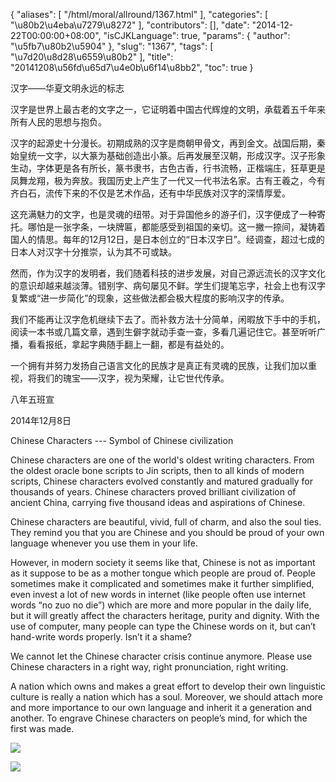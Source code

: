 {
    "aliases": [
        "/html/moral/allround/1367.html"
    ],
    "categories": [
        "\u80b2\u4eba\u7279\u8272"
    ],
    "contributors": [],
    "date": "2014-12-22T00:00:00+08:00",
    "isCJKLanguage": true,
    "params": {
        "author": "\u5fb7\u80b2\u5904"
    },
    "slug": "1367",
    "tags": [
        "\u7d20\u8d28\u6559\u80b2"
    ],
    "title": "20141208\u56fd\u65d7\u4e0b\u6f14\u8bb2",
    "toc": true
}

汉字——华夏文明永远的标志




汉字是世界上最古老的文字之一，它证明着中国古代辉煌的文明，承载着五千年来所有人民的思想与抱负。




汉字的起源史十分漫长。初期成熟的汉字是商朝甲骨文，再到金文。战国后期，秦始皇统一文字，以大篆为基础创造出小篆。后再发展至汉朝，形成汉字。汉子形象生动，字体更是各有所长，篆书隶书，古色古香，行书流畅，正楷端庄，狂草更是凤舞龙翔，极为奔放。我国历史上产生了一代又一代书法名家。古有王羲之，今有齐白石，流传下来的不仅是艺术作品，还有中华民族对汉字的深情厚爱。




这充满魅力的文字，也是灵魂的纽带。对于异国他乡的游子们，汉字便成了一种寄托。哪怕是一张字条，一块牌匾，都能感受到祖国的亲切。这一撇一捺间，凝铸着国人的情思。每年的12月12日，是日本创立的“日本汉字日”。经调查，超过七成的日本人对汉字十分推崇，认为其不可或缺。




然而，作为汉字的发明者，我们随着科技的进步发展，对自己源远流长的汉字文化的意识却越来越淡薄。错别字、病句屡见不鲜。学生们提笔忘字，社会上也有汉字复繁或“进一步简化”的现象，这些做法都会极大程度的影响汉字的传承。




我们不能再让汉字危机继续下去了。而补救方法十分简单，闲暇放下手中的手机，阅读一本书或几篇文章，遇到生僻字就动手查一查，多看几遍记住它。甚至听听广播，看看报纸，拿起字典随手翻上一翻，都是有益处的。




一个拥有并努力发扬自己语言文化的民族才是真正有灵魂的民族，让我们加以重视，将我们的瑰宝——汉字，视为荣耀，让它世代传承。









八年五班宣




2014年12月8日




  





 




Chinese Characters --- Symbol
of Chinese civilization









Chinese characters are one of the world's oldest
writing characters. From the oldest oracle bone scripts to Jin scripts, then to
all kinds of modern scripts, Chinese characters evolved constantly and matured
gradually for thousands of years. Chinese characters proved brilliant
civilization of ancient China, carrying five thousand ideas and aspirations of
Chinese. 









Chinese characters are beautiful, vivid, full of
charm, and also the soul ties. They remind you that you are Chinese and you
should be proud of your own language whenever you use them in your life.









However, in modern society it seems like that, Chinese
is not as important as it suppose to be as a mother tongue which people are
proud of. People sometimes make it complicated and sometimes make it further
simplified, even invest a lot of new words in internet (like people often use
internet words “no zuo no die”) which are more and more popular in the daily
life, but it will greatly affect the characters heritage, purity and dignity.
With the use of computer, many people can type the Chinese words on it, but can’t
hand-write words properly. Isn’t it a shame?









We cannot let the Chinese character crisis continue
anymore. Please use Chinese characters in a right way, right pronunciation, right
writing. 









A nation which owns and makes a great effort to
develop their own linguistic culture is really a nation which has a soul.
Moreover, we should attach more and more importance to our own language and
inherit it a generation and another. To engrave Chinese characters on people’s
mind, for which the first was made.



  


  





![](https://cdn.tfls.online/mirror/full/5f9007308dd439c76cc603287202ae228c2af834.jpg) 




![](https://cdn.tfls.online/mirror/full/e6fe29f851e6cc57227d835dede318068f6cfa49.jpg)


